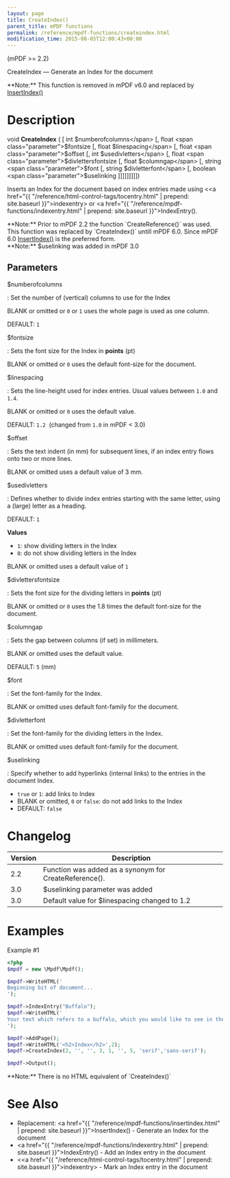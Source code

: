 ```yaml
---
layout: page
title: CreateIndex()
parent_title: mPDF functions
permalink: /reference/mpdf-functions/createindex.html
modification_time: 2015-08-05T12:00:43+00:00
---
```


(mPDF >= 2.2)

CreateIndex — Generate an Index for the document

<div class="alert alert-danger" role="alert" markdown="1">
  **Note:** This function is removed in mPDF v6.0 and replaced by <a href="{{ "/reference/mpdf-functions/insertindex.html" | prepend: site.baseurl }}">InsertIndex()</a>
</div>

# Description

void **CreateIndex** (
 [ int <span class="parameter">$numberofcolumns</span> 
[, float <span class="parameter">$fontsize</span> 
[, float <span class="parameter">$linespacing</span> 
[, float <span class="parameter">$offset</span> 
[, int <span class="parameter">$usedivletters</span> 
[, float <span class="parameter">$divlettersfontsize</span> 
[, float <span class="parameter">$columngap</span> 
[, string <span class="parameter">$font</span> 
[, string <span class="parameter">$divletterfont</span> 
[, boolean <span class="parameter">$uselinking</span> 
]]]]]]]]])

Inserts an Index for the document based on index entries made 
using &lt;<a href="{{ "/reference/html-control-tags/tocentry.html" | prepend: site.baseurl }}">indexentry</a>&gt; 
or <a href="{{ "/reference/mpdf-functions/indexentry.html" | prepend: site.baseurl }}">IndexEntry()</a>.

<div class="alert alert-info" role="alert" markdown="1">
  **Note:** Prior to mPDF 2.2 the function `CreateReference()` was used. This function was replaced by `CreateIndex()` untill mPDF 6.0.
  Since mPDF 6.0 <a href="{{ "/reference/mpdf-functions/insertindex.html" | prepend: site.baseurl }}">InsertIndex()</a> is the preferred form.
</div>

<div class="alert alert-info" role="alert" markdown="1">
  **Note:** <span class="parameter">$uselinking</span> was added in mPDF 3.0
</div>

## Parameters

<span class="parameter">$numberofcolumns</span>

: Set the number of (vertical) columns to use for the Index

  <span class="smallblock">BLANK</span> or omitted or `0` or `1` uses the whole page is used as one column.

  <span class="smallblock">DEFAULT</span>: `1`

<span class="parameter">$fontsize</span>

: Sets the font size for the Index in **points** (pt)

  <span class="smallblock">BLANK</span> or omitted or `0` uses the default font-size for the document.

<span class="parameter">$linespacing</span>

: Sets the line-height used for index entries. Usual values between `1.0` and `1.4`.

  <span class="smallblock">BLANK</span> or omitted or `0` uses the default value.

  <span class="smallblock">DEFAULT</span>: `1.2`  (changed from `1.0` in mPDF < 3.0)

<span class="parameter">$offset</span>

: Sets the text indent (in mm) for subsequent lines, if an index entry flows onto two or more lines.

  <span class="smallblock">BLANK</span> or omitted uses a default value of 3 mm.

<span class="parameter">$usedivletters</span>

: Defines whether to divide index entries starting with the same letter, using a (large) letter as a heading.

  <span class="smallblock">DEFAULT</span>: `1`

  **Values**

  * `1`: show dividing letters in the Index
  * `0`: do not show dividing letters in the Index

  <span class="smallblock">BLANK</span> or omitted uses a default value of `1`

<span class="parameter">$divlettersfontsize</span>

: Sets the font size for the dividing letters in **points** (pt)

  <span class="smallblock">BLANK</span> or omitted or `0` uses the 1.8 times the default font-size for the document.

<span class="parameter">$columngap</span>

: Sets the gap between columns (if set) in millimeters.

  <span class="smallblock">BLANK</span> or omitted uses the default value.

  <span class="smallblock">DEFAULT</span>: `5` (mm)

<span class="parameter">$font </span>

: Set the font-family for the Index.

  <span class="smallblock">BLANK</span> or omitted uses default font-family for the document.

<span class="parameter">$divletterfont </span>

: Set the font-family for the dividing letters in the Index.

  <span class="smallblock">BLANK</span> or omitted uses default font-family for the document.

<span class="parameter">$uselinking</span>

: Specify whether to add hyperlinks (internal links) to the entries in the document Index.

  * `true` or `1`: add links to Index
  * <span class="smallblock">BLANK</span> or omitted, `0` or `false`: do not add links to the Index
  * <span class="smallblock">DEFAULT</span>: `false`


# Changelog

<table class="table"> <thead>
<tr> 
  <th>Version</th>
  <th>Description</th> 
</tr>
</thead> <tbody>
<tr>
  <td>2.2</td>
  <td>Function was added as a synonym for CreateReference().</td>
</tr>
<tr>
  <td>3.0</td>
  <td><span class="parameter">$uselinking</span> parameter was added</td>
</tr>
<tr>
  <td>3.0</td>
  <td>Default value for <span class="parameter">$linespacing</span> changed to 1.2</td>
</tr>
</tbody> </table>

# Examples

Example #1

```php
<?php
$mpdf = new \Mpdf\Mpdf();

$mpdf->WriteHTML('
Beginning bit of document...
');

$mpdf->IndexEntry("Buffalo");
$mpdf->WriteHTML('
Your text which refers to a buffalo, which you would like to see in the Index
');

$mpdf->AddPage();
$mpdf->WriteHTML('<h2>Index</h2>',2);
$mpdf->CreateIndex(2, '', '', 3, 1, '', 5, 'serif','sans-serif');

$mpdf->Output();


```

<div class="alert alert-info" role="alert" markdown="1">
  **Note:** There is no HTML equivalent of `CreateIndex()`
</div>

# See Also

* Replacement: <a href="{{ "/reference/mpdf-functions/insertindex.html" | prepend: site.baseurl }}">InsertIndex()</a> - Generate an Index for the document
* <a href="{{ "/reference/mpdf-functions/indexentry.html" | prepend: site.baseurl }}">IndexEntry()</a> - Add an Index entry in the document
* &lt;<a href="{{ "/reference/html-control-tags/tocentry.html" | prepend: site.baseurl }}">indexentry</a>&gt; - Mark an Index entry in the document 
